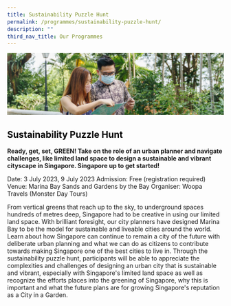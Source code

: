 ```yaml
---
title: Sustainability Puzzle Hunt
permalink: /programmes/sustainability-puzzle-hunt/
description: ""
third_nav_title: Our Programmes
---
```

<style>
h2 {
	color: black;
}
</style>

![](/images/sustainability-puzzle-hunt.png)

## Sustainability Puzzle Hunt

**Ready, get, set, GREEN! Take on the role of an urban planner and navigate challenges, like limited land space to design a sustainable and vibrant cityscape in Singapore. Singapore up to get started!**

Date: 3 July 2023, 9 July 2023
Admission: Free (registration required)
Venue: Marina Bay Sands and Gardens by the Bay
Organiser: Woopa Travels (Monster Day Tours)

From vertical greens that reach up to the sky, to underground spaces hundreds of metres deep, Singapore had to be creative in using our limited land space. With brilliant foresight, our city planners have designed Marina Bay to be the model for sustainable and liveable cities around the world. Learn about how Singapore can continue to remain a city of the future with deliberate urban planning and what we can do as citizens to contribute towards making Singapore one of the best cities to live in. Through the sustainability puzzle hunt, participants will be able to appreciate the complexities and challenges of designing an urban city that is sustainable and vibrant, especially with Singapore's limited land space as well as recognize the efforts places into the greening of Singapore, why this is important and what the future plans are for growing Singapore's reputation as a City in a Garden.
